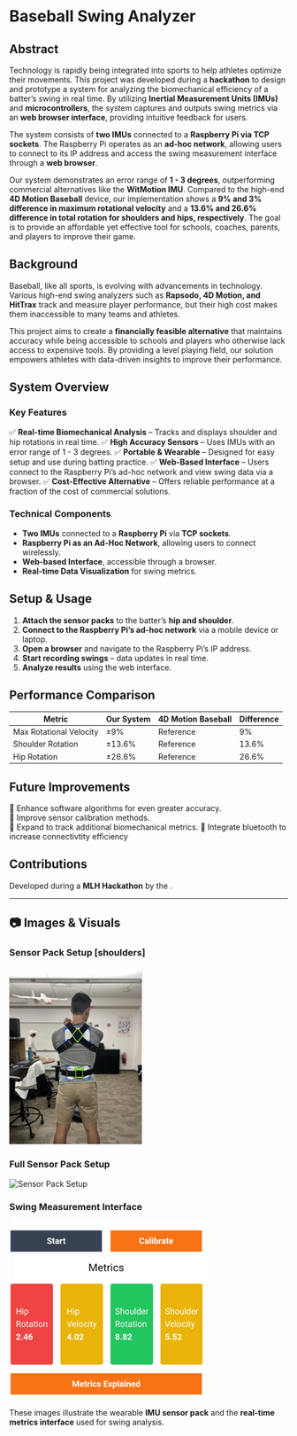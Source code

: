 # Baseball Swing Analyzer

## Abstract
Technology is rapidly being integrated into sports to help athletes optimize their movements. This project was developed during a **hackathon** to design and prototype a system for analyzing the biomechanical efficiency of a batter’s swing in real time. By utilizing **Inertial Measurement Units (IMUs)** and **microcontrollers**, the system captures and outputs swing metrics via an **web browser interface**, providing intuitive feedback for users.

The system consists of **two IMUs** connected to a **Raspberry Pi via TCP sockets**. The Raspberry Pi operates as an **ad-hoc network**, allowing users to connect to its IP address and access the swing measurement interface through a **web browser**.

Our system demonstrates an error range of **1 - 3 degrees**, outperforming commercial alternatives like the **WitMotion IMU**. Compared to the high-end **4D Motion Baseball** device, our implementation shows a **9% and 3% difference in maximum rotational velocity** and a **13.6% and 26.6% difference in total rotation for shoulders and hips, respectively**. The goal is to provide an affordable yet effective tool for schools, coaches, parents, and players to improve their game.

## Background
Baseball, like all sports, is evolving with advancements in technology. Various high-end swing analyzers such as **Rapsodo, 4D Motion, and HitTrax** track and measure player performance, but their high cost makes them inaccessible to many teams and athletes. 

This project aims to create a **financially feasible alternative** that maintains accuracy while being accessible to schools and players who otherwise lack access to expensive tools. By providing a level playing field, our solution empowers athletes with data-driven insights to improve their performance.


## System Overview
### **Key Features**
✅ **Real-time Biomechanical Analysis** – Tracks and displays shoulder and hip rotations in real time.
✅ **High Accuracy Sensors** – Uses IMUs with an error range of 1 - 3 degrees.
✅ **Portable & Wearable** – Designed for easy setup and use during batting practice.
✅ **Web-Based Interface** – Users connect to the Raspberry Pi’s ad-hoc network and view swing data via a browser.
✅ **Cost-Effective Alternative** – Offers reliable performance at a fraction of the cost of commercial solutions.

### **Technical Components**
- **Two IMUs** connected to a **Raspberry Pi** via **TCP sockets**.
- **Raspberry Pi as an Ad-Hoc Network**, allowing users to connect wirelessly.
- **Web-based Interface**, accessible through a browser.
- **Real-time Data Visualization** for swing metrics.

## Setup & Usage
1. **Attach the sensor packs** to the batter’s **hip and shoulder**.
2. **Connect to the Raspberry Pi’s ad-hoc network** via a mobile device or laptop.
3. **Open a browser** and navigate to the Raspberry Pi’s IP address.
4. **Start recording swings** – data updates in real time.
5. **Analyze results** using the web interface.

## Performance Comparison
| Metric                     | Our System  | 4D Motion Baseball | Difference |
|----------------------------|------------|--------------------|------------|
| Max Rotational Velocity    | ±9%        | Reference          | 9%         |
| Shoulder Rotation         | ±13.6%     | Reference          | 13.6%      |
| Hip Rotation              | ±26.6%     | Reference          | 26.6%      |

## Future Improvements
🔹 Enhance software algorithms for even greater accuracy.  
🔹 Improve sensor calibration methods.  
🔹 Expand to track additional biomechanical metrics.
🔹 Integrate bluetooth to increase connectivtity efficiency

## Contributions
Developed during a **MLH Hackathon** by the .

---

## 📷 Images & Visuals
### Sensor Pack Setup [shoulders]
![Sensor Pack Setup](IMG_2861Small.png)

### Full Sensor Pack Setup
![Sensor Pack Setup](IMG_2861.png)

### Swing Measurement Interface
![Swing Measurement Metrics](Metrics%20Screenshot.png)

These images illustrate the wearable **IMU sensor pack** and the **real-time metrics interface** used for swing analysis.

